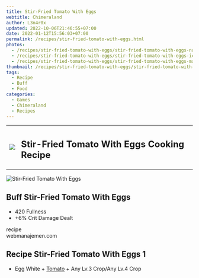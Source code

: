 ```yaml
---
title: Stir-Fried Tomato With Eggs
webtitle: Chimeraland
author: L3n4r0x
updated: 2022-10-06T21:46:55+07:00
date: 2022-01-12T15:56:03+07:00
permalink: /recipes/stir-fried-tomato-with-eggs.html
photos:
  - /recipes/stir-fried-tomato-with-eggs/stir-fried-tomato-with-eggs-name.webp
  - /recipes/stir-fried-tomato-with-eggs/stir-fried-tomato-with-eggs-icon.webp
  - /recipes/stir-fried-tomato-with-eggs/stir-fried-tomato-with-eggs-material.webp
thumbnail: /recipes/stir-fried-tomato-with-eggs/stir-fried-tomato-with-eggs-icon.webp
tags:
  - Recipe
  - Buff
  - Food
categories:
  - Games
  - Chimeraland
  - Recipes
---
```


<section id="bootstrap-wrapper"><link rel="stylesheet" href="https://cdn.statically.io/gh/dimaslanjaka/Web-Manajemen/40ac3225/css/bootstrap-4.5-wrapper.css"/><div class="row mb-2"><div class="col-md-12 mb-2"><table class="table" id="post-info"><tbody><tr><td><img class="d-inline-block me-2" src="/chimeraland/recipes/stir-fried-tomato-with-eggs/stir-fried-tomato-with-eggs-icon.webp" width="auto" height="auto"/></td><td><h1 class="fs-5">Stir-Fried Tomato With Eggs Cooking Recipe</h1></td></tr></tbody></table></div></div><div class="card mb-2"><div class="row g-0"><div class="col-sm-4 position-relative mb-2"><img src="/chimeraland/recipes/stir-fried-tomato-with-eggs/stir-fried-tomato-with-eggs-material.webp" class="card-img fit-cover w-100 h-100" alt="Stir-Fried Tomato With Eggs" data-fancybox="true"/></div><div class="col-sm-8 mb-2"><div class="card-body"><h2 class="card-title fs-5">Buff Stir-Fried Tomato With Eggs</h2><div class="card-text"><ul><li>420 Fullness</li><li>+6% Crit Damage Dealt</li></ul></div><span class="badge rounded-pill bg-dark">recipe</span></div><div class="card-footer text-end text-muted">webmanajemen.com</div></div></div></div><div class="row mb-2"><div class="col-12 col-lg-6 recipe-item mb-2"><div class="card"><div class="card-body"><h2 class="card-title fs-5">Recipe Stir-Fried Tomato With Eggs 1</h2><div class="card-text"><ul><li>Egg White<span> + </span><a class="text-decoration-none" href="/chimeraland/materials/tomato.html">Tomato</a><span> + </span>Any Lv.3 Crop/Any Lv.4 Crop</li></ul></div></div></div></div></div></section>